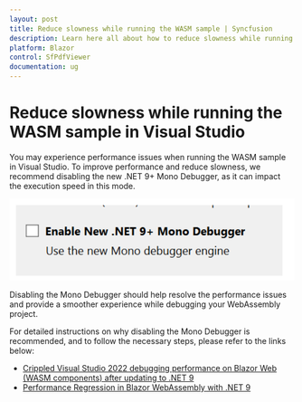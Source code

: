 ```yaml
---
layout: post
title: Reduce slowness while running the WASM sample | Syncfusion
description: Learn here all about how to reduce slowness while running the WASM sample in Visual Studio and more.
platform: Blazor
control: SfPdfViewer
documentation: ug
---
```


# Reduce slowness while running the WASM sample in Visual Studio

You may experience performance issues when running the WASM sample in Visual Studio. To improve performance and reduce slowness, we recommend disabling the new .NET 9+ Mono Debugger, as it can impact the execution speed in this mode.

![Mono Debugger](../../pdfviewer-2/images/mono_debugger.png)

Disabling the Mono Debugger should help resolve the performance issues and provide a smoother experience while debugging your WebAssembly project.

For detailed instructions on why disabling the Mono Debugger is recommended, and to follow the necessary steps, please refer to the links below:
  * [Crippled Visual Studio 2022 debugging performance on Blazor Web (WASM components) after updating to .NET 9](https://github.com/dotnet/aspnetcore/issues/58577)
  * [Performance Regression in Blazor WebAssembly with .NET 9](https://github.com/dotnet/aspnetcore/issues/58507)